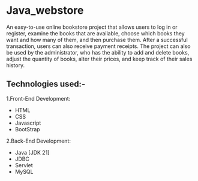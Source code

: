 # Java_webstore
An easy-to-use online bookstore project that allows users to log in or register, examine the books that are available, choose which books they want and how many of them, and then purchase them. After a successful transaction, users can also receive payment receipts. The project can also be used by the administrator, who has the ability to add and delete books, adjust the quantity of books, alter their prices, and keep track of their sales history.
## Technologies used:-
 1.Front-End Development:<br>
 * HTML
 * CSS
 * Javascript
* BootStrap<br>

2.Back-End Development:<br>
* Java [JDK 21]
* JDBC
* Servlet
* MySQL

